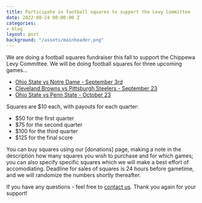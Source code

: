 ```yaml
---
title: Participate in football squares to support the Levy Committee
date: 2022-08-24 00:00:00 Z
categories:
- blog
layout: post
background: "/assets/mainheader.png"
---
```


We are doing a football squares fundraiser this fall to support the Chippewa Levy Committee. We will be doing football squares for three upcoming games...

- [Ohio State vs Notre Dame - September 3rd](https://docs.google.com/spreadsheets/u/1/d/e/2PACX-1vTdr9uGXG23hv1WcNKPhPp1m31732FPy8Oq4ye7nEBKkSTL-rcvtj-GPnd0qlLvo8DJewvyfcEvk_EX/pubhtml?gid=0&single=true)
- [Cleveland Browns vs Pittsburgh Steelers - September 23](https://docs.google.com/spreadsheets/u/1/d/e/2PACX-1vTdr9uGXG23hv1WcNKPhPp1m31732FPy8Oq4ye7nEBKkSTL-rcvtj-GPnd0qlLvo8DJewvyfcEvk_EX/pubhtml?gid=1460834613&single=true)
- [Ohio State vs Penn State - October 23](https://docs.google.com/spreadsheets/u/1/d/e/2PACX-1vTdr9uGXG23hv1WcNKPhPp1m31732FPy8Oq4ye7nEBKkSTL-rcvtj-GPnd0qlLvo8DJewvyfcEvk_EX/pubhtml?gid=593048577&single=true)

Squares are $10 each, with payouts for each quarter:

- $50 for the first quarter
- $75 for the second quarter
- $100 for the third quarter
- $125 for the final score

You can buy squares using our [donations] page, making a note in the description how many squares you wish to purchase and for which games; you can also specify specific squares which we will make a best effort of accomodiating. Deadline for sales of squares is 24 hours before gametime, and we will randomize the numbers shortly thereafter.

If you have any questions - feel free to [contact us](mailto:chippewalevy@gmail.com). Thank you again for your support!

